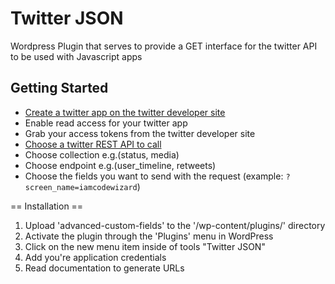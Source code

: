 Twitter JSON
============
Wordpress Plugin that serves to provide a GET interface for the twitter API to be used with Javascript apps

Getting Started
------------
- [Create a twitter app on the twitter developer site](https://dev.twitter.com/apps/)
- Enable read access for your twitter app
- Grab your access tokens from the twitter developer site
- [Choose a twitter REST API to call](https://dev.twitter.com/rest/public)
- Choose collection e.g.(status, media)
- Choose endpoint e.g.(user_timeline, retweets)
- Choose the fields you want to send with the request (example: `?screen_name=iamcodewizard`)

== Installation ==

1. Upload 'advanced-custom-fields' to the '/wp-content/plugins/' directory
2. Activate the plugin through the 'Plugins' menu in WordPress
3. Click on the new menu item inside of tools "Twitter JSON"
4. Add you're application credentials
5. Read documentation to generate URLs
